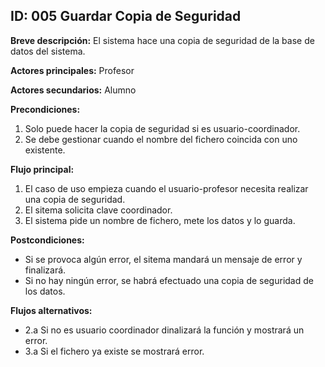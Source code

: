 ## ID: 005 Guardar Copia de Seguridad

**Breve descripción:** El sistema hace una copia de seguridad de la base de datos del sistema.

**Actores principales:** Profesor

**Actores secundarios:** Alumno

**Precondiciones:**

 1. Solo puede hacer la copia de seguridad si es usuario-coordinador.
 2. Se debe gestionar cuando el nombre del fichero coincida con uno existente.

**Flujo principal:**

 1. El caso de uso empieza cuando el usuario-profesor necesita realizar una copia de seguridad.
 2. El sitema solicita clave coordinador.
 3. El sistema pide un nombre de fichero, mete los datos y lo guarda.

**Postcondiciones:**

 - Si se provoca algún error, el sitema mandará un mensaje de error y finalizará.
 - Si no hay ningún error, se habrá efectuado una copia de seguridad de los datos.

**Flujos alternativos:**

- 2.a Si no es usuario coordinador dinalizará la función y mostrará un error.
- 3.a Si el fichero ya existe se mostrará error.
